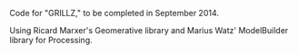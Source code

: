 Code for "GRILLZ," to be completed in September 2014.

Using Ricard Marxer's Geomerative library and Marius Watz' ModelBuilder library for Processing.